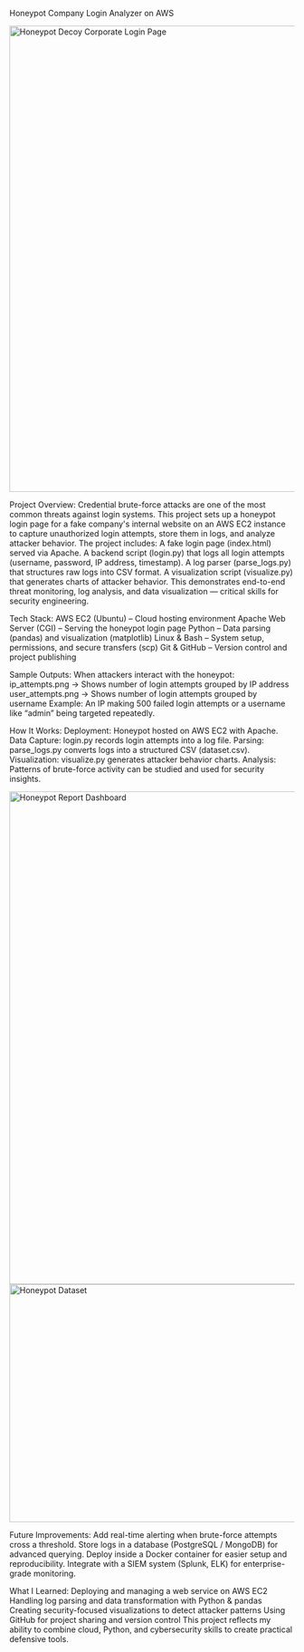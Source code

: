 Honeypot Company Login Analyzer on AWS

<img width="938" height="823" alt="Honeypot Decoy Corporate Login Page" src="https://github.com/user-attachments/assets/d00fde94-a047-4da4-a6f0-0b481bf51412" />

Project Overview: Credential brute-force attacks are one of the most common threats against login systems. This project sets up a honeypot login page for a fake company's internal website on an AWS EC2 instance to capture unauthorized login attempts, store them in logs, and analyze attacker behavior. The project includes: A fake login page (index.html) served via Apache. A backend script (login.py) that logs all login attempts (username, password, IP address, timestamp). A log parser (parse_logs.py) that structures raw logs into CSV format. A visualization script (visualize.py) that generates charts of attacker behavior. This demonstrates end-to-end threat monitoring, log analysis, and data visualization — critical skills for security engineering.

Tech Stack: AWS EC2 (Ubuntu) – Cloud hosting environment Apache Web Server (CGI) – Serving the honeypot login page Python – Data parsing (pandas) and visualization (matplotlib) Linux & Bash – System setup, permissions, and secure transfers (scp) Git & GitHub – Version control and project publishing

Sample Outputs: When attackers interact with the honeypot: ip_attempts.png → Shows number of login attempts grouped by IP address user_attempts.png → Shows number of login attempts grouped by username Example: An IP making 500 failed login attempts or a username like “admin” being targeted repeatedly.

How It Works: Deployment: Honeypot hosted on AWS EC2 with Apache. Data Capture: login.py records login attempts into a log file. Parsing: parse_logs.py converts logs into a structured CSV (dataset.csv). Visualization: visualize.py generates attacker behavior charts. Analysis: Patterns of brute-force activity can be studied and used for security insights.

<img width="631" height="870" alt="Honeypot Report Dashboard" src="https://github.com/user-attachments/assets/5bbd411f-7cf6-4e22-bad6-0492ed66be76" />
<img width="1350" height="420" alt="Honeypot Dataset" src="https://github.com/user-attachments/assets/040728fd-f0a6-44ee-b342-d54705fc6711" />

Future Improvements: Add real-time alerting when brute-force attempts cross a threshold. Store logs in a database (PostgreSQL / MongoDB) for advanced querying. Deploy inside a Docker container for easier setup and reproducibility. Integrate with a SIEM system (Splunk, ELK) for enterprise-grade monitoring.

What I Learned: Deploying and managing a web service on AWS EC2 Handling log parsing and data transformation with Python & pandas Creating security-focused visualizations to detect attacker patterns Using GitHub for project sharing and version control This project reflects my ability to combine cloud, Python, and cybersecurity skills to create practical defensive tools.
